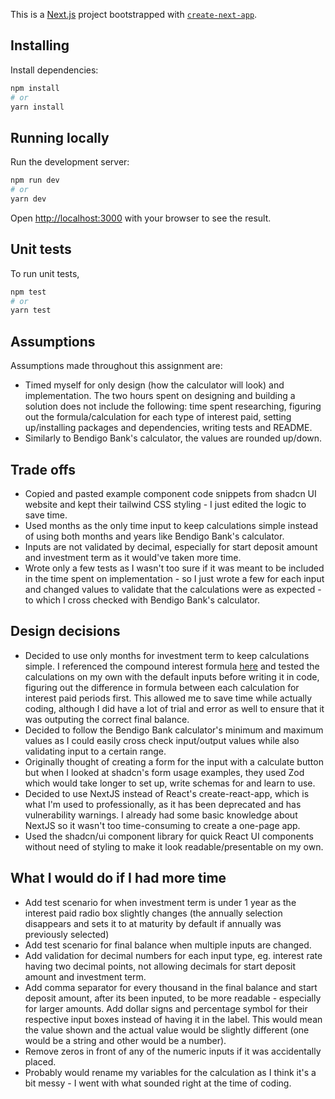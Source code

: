 This is a [Next.js](https://nextjs.org) project bootstrapped with [`create-next-app`](https://nextjs.org/docs/app/api-reference/cli/create-next-app).

## Installing
Install dependencies:
```bash
npm install
# or
yarn install
```

## Running locally
Run the development server:

```bash
npm run dev
# or
yarn dev
```

Open [http://localhost:3000](http://localhost:3000) with your browser to see the result.

## Unit tests
To run unit tests, 
```bash
npm test
# or
yarn test
```

## Assumptions
Assumptions made throughout this assignment are:
- Timed myself for only design (how the calculator will look) and implementation. The two hours spent on designing and building a solution does not include the following: time spent researching, figuring out the formula/calculation for each type of interest paid, setting up/installing packages and dependencies, writing tests and README.
- Similarly to Bendigo Bank's calculator, the values are rounded up/down.

## Trade offs
- Copied and pasted example component code snippets from shadcn UI website and kept their tailwind CSS styling - I just edited the logic to save time.
- Used months as the only time input to keep calculations simple instead of using both months and years like Bendigo Bank's calculator.
- Inputs are not validated by decimal, especially for start deposit amount and investment term as it would've taken more time.
- Wrote only a few tests as I wasn't too sure if it was meant to be included in the time spent on implementation - so I just wrote a few for each input and changed values to validate that the calculations were as expected - to which I cross checked with Bendigo Bank's calculator.

## Design decisions
- Decided to use only months for investment term to keep calculations simple. I referenced the compound interest formula [here](https://moneysmart.gov.au/saving/compound-interest) and tested the calculations on my own with the default inputs before writing it in code, figuring out the difference in formula between each calculation for interest paid periods first. This allowed me to save time while actually coding, although I did have a lot of trial and error as well to ensure that it was outputing the correct final balance.
- Decided to follow the Bendigo Bank calculator's minimum and maximum values as I could easily cross check input/output values while also validating input to a certain range.
- Originally thought of creating a form for the input with a calculate button but when I looked at shadcn's form usage examples, they used Zod which would take longer to set up, write schemas for and learn to use.
- Decided to use NextJS instead of React's create-react-app, which is what I'm used to professionally, as it has been deprecated and has vulnerability warnings. I already had some basic knowledge about NextJS so it wasn't too time-consuming to create a one-page app.
- Used the shadcn/ui component library for quick React UI components without need of styling to make it look readable/presentable on my own.

## What I would do if I had more time
- Add test scenario for when investment term is under 1 year as the interest paid radio box slightly changes (the annually selection disappears and sets it to at maturity by default if annually was previously selected)
- Add test scenario for final balance when multiple inputs are changed.
- Add validation for decimal numbers for each input type, eg. interest rate having two decimal points, not allowing decimals for start deposit amount and investment term.
- Add comma separator for every thousand in the final balance and start deposit amount, after its been inputed, to be more readable - especially for larger amounts. Add dollar signs and percentage symbol for their respective input boxes instead of having it in the label. This would mean the value shown and the actual value would be slightly different (one would be a string and other would be a number).
- Remove zeros in front of any of the numeric inputs if it was accidentally placed.
- Probably would rename my variables for the calculation as I think it's a bit messy - I went with what sounded right at the time of coding.
